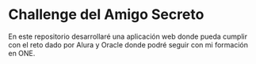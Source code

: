 # Challenge del Amigo Secreto

En este repositorio desarrollaré una aplicación web donde pueda cumplir con el reto dado por Alura y Oracle donde podré seguir con mi formación en ONE.
